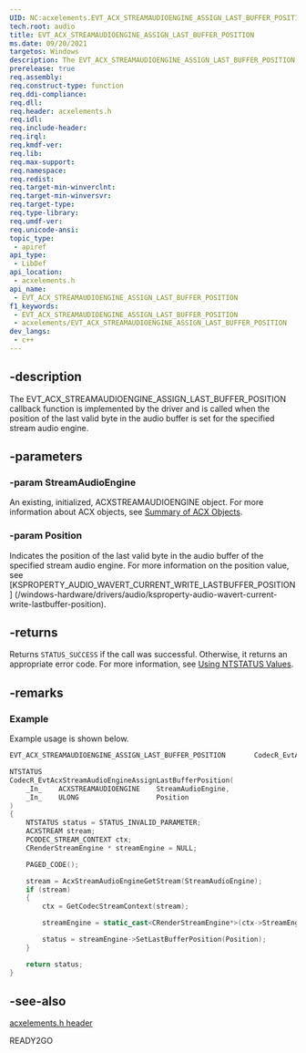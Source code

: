 ```yaml
---
UID: NC:acxelements.EVT_ACX_STREAMAUDIOENGINE_ASSIGN_LAST_BUFFER_POSITION
tech.root: audio 
title: EVT_ACX_STREAMAUDIOENGINE_ASSIGN_LAST_BUFFER_POSITION
ms.date: 09/20/2021
targetos: Windows
description: The EVT_ACX_STREAMAUDIOENGINE_ASSIGN_LAST_BUFFER_POSITION callback function is implemented by the driver and is called when the position of the last valid byte in the audio buffer is set for the specified stream audio engine. 
prerelease: true
req.assembly: 
req.construct-type: function
req.ddi-compliance: 
req.dll: 
req.header: acxelements.h
req.idl: 
req.include-header: 
req.irql: 
req.kmdf-ver: 
req.lib: 
req.max-support: 
req.namespace: 
req.redist: 
req.target-min-winverclnt: 
req.target-min-winversvr: 
req.target-type: 
req.type-library: 
req.umdf-ver: 
req.unicode-ansi: 
topic_type:
 - apiref
api_type:
 - LibDef
api_location:
 - acxelements.h
api_name:
 - EVT_ACX_STREAMAUDIOENGINE_ASSIGN_LAST_BUFFER_POSITION
f1_keywords:
 - EVT_ACX_STREAMAUDIOENGINE_ASSIGN_LAST_BUFFER_POSITION
 - acxelements/EVT_ACX_STREAMAUDIOENGINE_ASSIGN_LAST_BUFFER_POSITION
dev_langs:
 - c++
---
```


## -description

The EVT_ACX_STREAMAUDIOENGINE_ASSIGN_LAST_BUFFER_POSITION callback function is implemented by the driver and is called when the position of the last valid byte in the audio buffer is set for the specified stream audio engine.

## -parameters

### -param StreamAudioEngine

An existing, initialized, ACXSTREAMAUDIOENGINE object. For more information about ACX objects, see [Summary of ACX Objects](/windows-hardware/drivers/audio/acx-summary-of-objects).

### -param Position

Indicates the position of the last valid byte in the audio buffer of the specified stream audio engine. For more information on the position value, see [KSPROPERTY_AUDIO_WAVERT_CURRENT_WRITE_LASTBUFFER_POSITION] (/windows-hardware/drivers/audio/ksproperty-audio-wavert-current-write-lastbuffer-position).

## -returns

Returns `STATUS_SUCCESS` if the call was successful. Otherwise, it returns an appropriate error code. For more information, see [Using NTSTATUS Values](/windows-hardware/drivers/kernel/using-ntstatus-values).

## -remarks

### Example

Example usage is shown below.

```cpp
EVT_ACX_STREAMAUDIOENGINE_ASSIGN_LAST_BUFFER_POSITION       CodecR_EvtAcxStreamAudioEngineAssignLastBufferPosition;

NTSTATUS
CodecR_EvtAcxStreamAudioEngineAssignLastBufferPosition(
    _In_    ACXSTREAMAUDIOENGINE    StreamAudioEngine,
    _In_    ULONG                   Position
)
{
    NTSTATUS status = STATUS_INVALID_PARAMETER;
    ACXSTREAM stream;
    PCODEC_STREAM_CONTEXT ctx;
    CRenderStreamEngine * streamEngine = NULL;

    PAGED_CODE();

    stream = AcxStreamAudioEngineGetStream(StreamAudioEngine);
    if (stream)
    {
        ctx = GetCodecStreamContext(stream);

        streamEngine = static_cast<CRenderStreamEngine*>(ctx->StreamEngine);

        status = streamEngine->SetLastBufferPosition(Position);
    }

    return status;
}
```

## -see-also

[acxelements.h header](index.md)

READY2GO

